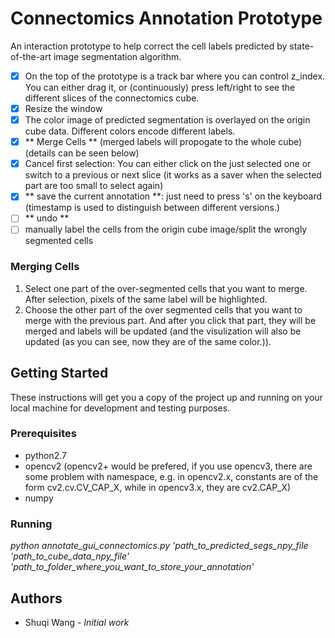 # Connectomics Annotation Prototype

An interaction prototype to help correct the cell labels predicted by state-of-the-art image segmentation algorithm.

- [x] On the top of the prototype is a track bar where you can control z_index. You can either drag it, or (continuously) press left/right to see the different slices of the connectomics cube. 
- [x] Resize the window
- [x] The color image of predicted segmentation is overlayed on the origin cube data. Different colors encode different labels.
- [x] ** Merge Cells ** (merged labels will propogate to the whole cube)(details can be seen below)
- [x] Cancel first selection: You can either click on the just selected one or switch to a previous or next slice (it works as a saver when the selected part are too small to select again)
- [x] ** save the current annotation **: just need to press 's' on the keyboard (timestamp is used to distinguish between different versions.)
- [ ] ** undo **
- [ ]  manually label the cells from the origin cube image/split the wrongly segmented cells

### Merging Cells

1. Select one part of the over-segmented cells that you want to merge. After selection, pixels of the same label will be highlighted.
2. Choose the other part of the over segmented cells that you want to merge with the previous part. And after you click that part, they will be merged and labels will be updated (and the visulization will also be updated (as you can see, now they are of the same color.)).

## Getting Started

These instructions will get you a copy of the project up and running on your local machine for development and testing purposes. 

### Prerequisites

* python2.7
* opencv2 (opencv2+ would be prefered, if you use opencv3, there are some problem with namespace, e.g. in opencv2.x, constants are of the form cv2.cv.CV_CAP_X, while in opencv3.x, they are cv2.CAP_X)
* numpy


### Running

*python annotate_gui_connectomics.py 'path_to_predicted_segs_npy_file 'path_to_cube_data_npy_file' 'path_to_folder_where_you_want_to_store_your_annotation'*


## Authors

* Shuqi Wang - *Initial work* 

